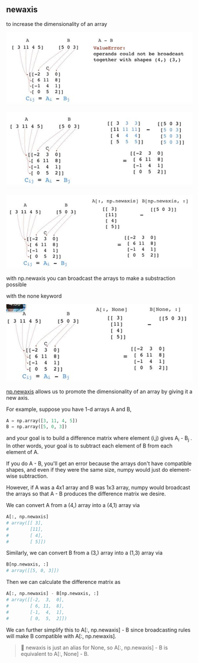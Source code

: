 ## newaxis

to increase the dimensionality of an array

![numpy12_01](pictures/numpy12_01.jpg)

![numpy12_02](pictures/numpy12_02.jpg)

![numpy12_03](pictures/numpy12_03.jpg)

with np.newaxis you can broadcast the arrays to make a substraction possible

with the none keyword

![numpy12_04](pictures/numpy12_04.jpg)

[np.newaxis](https://numpy.org/doc/stable/reference/constants.html#numpy.newaxis) allows us to promote the dimensionality of an array by giving it a new axis.

For example, suppose you have 1-d arrays A and B,
```python
A = np.array([3, 11, 4, 5])
B = np.array([5, 0, 3])
```
and your goal is to build a difference matrix where element (i,j) gives A<sub>i</sub> - B<sub>j</sub> . In other words, your goal is to subtract each element of B from each element of A.

If you do A - B, you'll get an error because the arrays don't have compatible shapes, and even if they were the same size, numpy would just do element-wise subtraction.

However, if A was a 4x1 array and B was 1x3 array, numpy would broadcast the arrays so that A - B produces the difference matrix we desire.

We can convert A from a (4,) array into a (4,1) array via 
```python
A[:, np.newaxis]
# array([[ 3],
#        [11],
#        [ 4],
#        [ 5]])
```

Similarly, we can convert B from a (3,) array into a (1,3) array via 
```python
B[np.newaxis, :]
# array([[5, 0, 3]])
```

Then we can calculate the difference matrix as 
```python
A[:, np.newaxis] - B[np.newaxis, :]
# array([[-2,  3,  0],
#        [ 6, 11,  8],
#        [-1,  4,  1],
#        [ 0,  5,  2]])
```

We can further simplify this to A[:, np.newaxis] - B since broadcasting rules will make B compatible with A[:, np.newaxis].

> :memo: newaxis is just an alias for None, so A[:, np.newaxis] - B is equivalent to A[:, None] - B.
